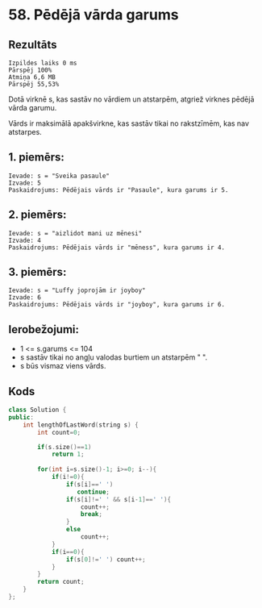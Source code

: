 # 58. Pēdējā vārda garums

## Rezultāts
```
Izpildes laiks 0 ms
Pārspēj 100%
Atmiņa 6,6 MB
Pārspēj 55,53%
```
Dotā virknē s, kas sastāv no vārdiem un atstarpēm, atgriež virknes pēdējā vārda garumu.

Vārds ir maksimālā apakšvirkne, kas sastāv tikai no rakstzīmēm, kas nav atstarpes.

## 1. piemērs:
```
Ievade: s = "Sveika pasaule"
Izvade: 5
Paskaidrojums: Pēdējais vārds ir "Pasaule", kura garums ir 5.
```
## 2. piemērs:
```
Ievade: s = "aizlidot mani uz mēnesi"
Izvade: 4
Paskaidrojums: Pēdējais vārds ir "mēness", kura garums ir 4.
```
## 3. piemērs:
```
Ievade: s = "Luffy joprojām ir joyboy"
Izvade: 6
Paskaidrojums: Pēdējais vārds ir "joyboy", kura garums ir 6.
 ```

## Ierobežojumi:
- 1 <= s.garums <= 104
- s sastāv tikai no angļu valodas burtiem un atstarpēm " ".
- s būs vismaz viens vārds.

## Kods
```cpp
class Solution {
public:
    int lengthOfLastWord(string s) {
        int count=0;

        if(s.size()==1) 
            return 1;
        
        for(int i=s.size()-1; i>=0; i--){
            if(i!=0){
                if(s[i]==' ')
                   continue;
                if(s[i]!=' ' && s[i-1]==' '){
                    count++;
                    break;
                } 
                else    
                    count++;
            }
            if(i==0){
                if(s[0]!=' ') count++;
            }
        }
        return count;
    }
};
```